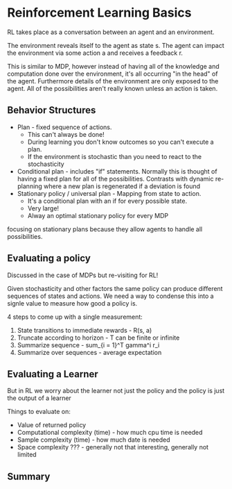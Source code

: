 # Reinforcement Learning Basics

RL takes place as a conversation between an agent and an environment.

The environment reveals itself to the agent as state s. The agent can impact the environment via some action a and receives a feedback r.

This is similar to MDP, however instead of having all of the knowledge and computation done over the environment, it's all occurring "in the head" of the agent. Furthermore details of the environment are only exposed to the agent. All of the possibilities aren't really known unless an action is taken.

## Behavior Structures

- Plan - fixed sequence of actions. 
    - This can't always be done! 
    - During learning you don't know outcomes so you can't execute a plan.
    - If the environment is stochastic than you need to react to the stochasticity
- Conditional plan - includes "if" statements. Normally this is thought of having a fixed plan for all of the possibilities. Contrasts with dynamic re-planning where a new plan is regenerated if a deviation is found 
- Stationary policy / universal plan - Mapping from state to action. 
    - It's a conditional plan with an if for every possible state. 
    - Very large!
    - Alway an optimal stationary policy for every MDP

focusing on stationary plans because they allow agents to handle all possibilities.

## Evaluating a policy

Discussed in the case of MDPs but re-visiting for RL!

Given stochasticity and other factors the same policy can produce different sequences of states and actions. We need a way to condense this into a signle value to measure how good a policy is.

4 steps to come up with a single measurement:

1. State transitions to immediate rewards - R(s, a)
2. Truncate according to horizon - T can be finite or infinite
3. Summarize sequence - sum_{i = 1}^T gamma^i r_i
4. Summarize over sequences - average expectation

## Evaluating a Learner

But in RL we worry about the learner not just the policy and the policy is just the output of a learner

Things to evaluate on:

- Value of returned policy
- Computational complexity (time) - how much cpu time is needed
- Sample complexity (time) - how much date is needed
- Space complexity ??? - generally not that interesting, generally not limited

## Summary